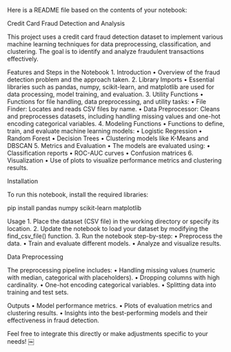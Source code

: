 Here is a README file based on the contents of your notebook:

Credit Card Fraud Detection and Analysis

This project uses a credit card fraud detection dataset to implement various machine learning techniques for data preprocessing, classification, and clustering. The goal is to identify and analyze fraudulent transactions effectively.

Features and Steps in the Notebook
	1.	Introduction
	•	Overview of the fraud detection problem and the approach taken.
	2.	Library Imports
	•	Essential libraries such as pandas, numpy, scikit-learn, and matplotlib are used for data processing, model training, and evaluation.
	3.	Utility Functions
	•	Functions for file handling, data preprocessing, and utility tasks:
	•	File Finder: Locates and reads CSV files by name.
	•	Data Preprocessor: Cleans and preprocesses datasets, including handling missing values and one-hot encoding categorical variables.
	4.	Modeling Functions
	•	Functions to define, train, and evaluate machine learning models:
	•	Logistic Regression
	•	Random Forest
	•	Decision Trees
	•	Clustering models like K-Means and DBSCAN
	5.	Metrics and Evaluation
	•	The models are evaluated using:
	•	Classification reports
	•	ROC-AUC curves
	•	Confusion matrices
	6.	Visualization
	•	Use of plots to visualize performance metrics and clustering results.

Installation

To run this notebook, install the required libraries:

pip install pandas numpy scikit-learn matplotlib

Usage
	1.	Place the dataset (CSV file) in the working directory or specify its location.
	2.	Update the notebook to load your dataset by modifying the find_csv_file() function.
	3.	Run the notebook step-by-step:
	•	Preprocess the data.
	•	Train and evaluate different models.
	•	Analyze and visualize results.

Data Preprocessing

The preprocessing pipeline includes:
	•	Handling missing values (numeric with median, categorical with placeholders).
	•	Dropping columns with high cardinality.
	•	One-hot encoding categorical variables.
	•	Splitting data into training and test sets.

Outputs
	•	Model performance metrics.
	•	Plots of evaluation metrics and clustering results.
	•	Insights into the best-performing models and their effectiveness in fraud detection.

Feel free to integrate this directly or make adjustments specific to your needs! ￼
